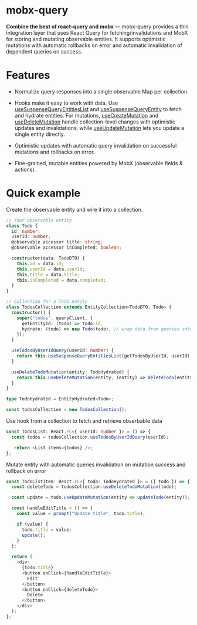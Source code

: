 # mobx-query

**Combine the best of react-query and mobx** — mobx-query provides a thin integration layer that uses React Query for fetching/invalidations and MobX for storing and mutating observable entities. It supports optimistic mutations with automatic rollbacks on error and automatic invalidation of dependent queries on success.

# Features

- Normalize query responses into a single observable Map per collection.
  
- Hooks make it easy to work with data. Use [useSuspenseQueryEntitiesList](#sample-section) and [useSuspenseQueryEntity](#sample-section) to fetch and hydrate entities. For mutations, [useCreateMutation](#sample-section) and [useDeleteMutation](#sample-section) handle collection-level changes with optimistic updates and invalidations, while [useUpdateMutation](#sample-section) lets you update a single entity directly.
  
- Optimistic updates with automatic query invalidation on successful mutations and rollbacks on error.
  
- Fine-grained, mutable entities powered by MobX (observable fields & actions).

# Quick example

Create the observable entity and wire it into a collection.

```ts
// Your observable entity 
class Todo {
  id: number;
  userId: number;
  @observable accessor title: string;
  @observable accessor isCompleted: boolean;

  constructor(data: TodoDTO) {
    this.id = data.id;
    this.userId = data.userId;
    this.title = data.title;
    this.isCompleted = data.completed;
  }
}

// Collection for a Todo entity
class TodosCollection extends EntityCollection<TodoDTO, Todo> {
  constructor() {
    super("todos", queryClient, {
      getEntityId: (todo) => todo.id,
      hydrate: (todo) => new Todo(todo), // wrap data from queries into observable states
    });
  }

  useTodosByUserIdQuery(userId: number) {
    return this.useSuspenseQueryEntitiesList(getTodosByUserId, userId);
  }

  useDeleteTodoMutation(entity: TodoHydrated) {
    return this.useDeleteMutation(entity, (entity) => deleteTodo(entity.id));
  }
}

type TodoHydrated = EntityHydrated<Todo>;

const todosCollection = new TodosCollection();
```

Use hook from a collection to fetch and retrieve obserbable data

```ts
const TodosList: React.FC<{ userId: number }> = () => {
  const todos = todosCollection.useTodosByUserIdQuery(userId);

   return <List items={todos} />;
};
```

Mutate entity with automatic queries invalidation on mutation success and rollback on error

```ts
const TodoListItem: React.FC<{ todo: TodoHydrated }> = ({ todo }) => {
  const deleteTodo = todosCollection.useDeleteTodoMutation(todo);

  const update = todo.useUpdateMutation(entity => updateTodo(entity));

  const handleEditTitle = () => {
    const value = prompt("Update title", todo.title);

    if (value) {
      todo.title = value;
      update();
    }
  };

  return (
    <div>
      {todo.title}
      <button onClick={handleEditTitle}>
        Edit
      </button>
      <button onClick={deleteTodo}>
        Delete
      </button>
    </div>
  );
};
